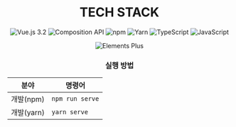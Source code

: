 <div align="center">
  <h1>TECH STACK</h1>
</div>

<div align="center">
  <p>
    <img src="https://img.shields.io/badge/vue.js--3.2-4FC08D?style=for-the-badge&logo=vue.js&logoColor=white" alt="Vue.js 3.2">
    <img src="https://img.shields.io/badge/composition%20API-4FC08D?style=for-the-badge&logo=vue.js&logoColor=white" alt="Composition API">
    <img src="https://img.shields.io/badge/npm-CB3837?style=for-the-badge&logo=npm&logoColor=white" alt="npm">
    <img src="https://img.shields.io/badge/yarn-2C8EBB?style=for-the-badge&logo=yarn&logoColor=white" alt="Yarn">
    <img src="https://img.shields.io/badge/typescript-3178C6?style=for-the-badge&logo=typescript&logoColor=white" alt="TypeScript">
    <img src="https://img.shields.io/badge/javascript-F7DF1E?style=for-the-badge&logo=javascript&logoColor=black" alt="JavaScript">
  </p>
  
  <p>
    <img src="https://img.shields.io/badge/elements--plus-409EFF?style=for-the-badge&logo=vue.js&logoColor=white" alt="Elements Plus">
  </p>
</div>

<div align="center">

### 실행 방법

| 분야       | 명령어            |
|------------|------------------|
| 개발(npm) | `npm run serve`  |
| 개발(yarn) | `yarn serve`     |

</div>

